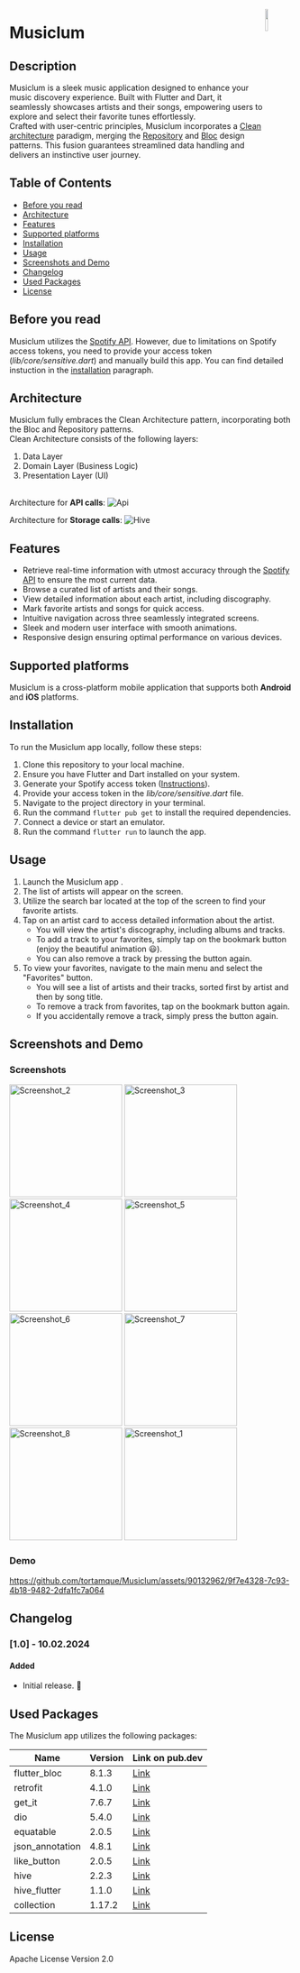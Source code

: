 <a href="https://flutter.dev/"><img src="https://cdn.icon-icons.com/icons2/2107/PNG/512/file_type_flutter_icon_130599.png" align="right" width="10%"></a>
# Musiclum

## Description
Musiclum is a sleek music application designed to enhance your music discovery experience. Built with Flutter and Dart, it seamlessly showcases artists and their songs, empowering users to explore and select their favorite tunes effortlessly.</br>
Crafted with user-centric principles, Musiclum incorporates a [Clean architecture](https://blog.cleancoder.com/uncle-bob/2012/08/13/the-clean-architecture.html) paradigm, merging the [Repository](https://developer.android.com/codelabs/basic-android-kotlin-training-repository-pattern#3) and [Bloc](https://bloclibrary.dev/#/flutterbloccoreconcepts) design patterns. This fusion guarantees streamlined data handling and delivers an instinctive user journey.

## Table of Contents
- [Before you read](#before-you-read)
- [Architecture](#architecture)
- [Features](#features)
- [Supported platforms](#supported-platforms)
- [Installation](#installation)
- [Usage](#usage)
- [Screenshots and Demo](#screenshots-and-demo)
- [Changelog](#changelog)
- [Used Packages](#used-packages)
- [License](#license)

<a name="before-you-read"/></a>
## Before you read
Musiclum utilizes the [Spotify API](https://developer.spotify.com/documentation/web-api). However, due to limitations on Spotify access tokens, you need to provide your access token (<i>lib/core/sensitive.dart</i>) and manually build this app. You can find detailed instuction in the [installation](#installation) paragraph.

<a name="architecture"/></a>
## Architecture
Musiclum fully embraces the Clean Architecture pattern, incorporating both the Bloc and Repository patterns.</br>
Clean Architecture consists of the following layers: 
1) Data Layer
2) Domain Layer (Business Logic)
3) Presentation Layer (UI) </br></br>

Architecture for <b>API calls</b>:
![Api](https://github.com/tortamque/Musiclum/assets/90132962/f2d33290-b220-477f-9bfd-1e5e8e9866d6)

Architecture for <b>Storage calls</b>:
![Hive](https://github.com/tortamque/Musiclum/assets/90132962/d875b4fa-0015-4a18-aacc-b7ce800ea81c)

<a name="features"/></a>
## Features
- Retrieve real-time information with utmost accuracy through the [Spotify API](https://developer.spotify.com/documentation/web-api) to ensure the most current data.
- Browse a curated list of artists and their songs.
- View detailed information about each artist, including discography.
- Mark favorite artists and songs for quick access.
- Intuitive navigation across three seamlessly integrated screens.
- Sleek and modern user interface with smooth animations.
- Responsive design ensuring optimal performance on various devices.

<a name="supported-platforms"/></a>
## Supported platforms
Musiclum is a cross-platform mobile application that supports both <b>Android</b> and <b>iOS</b> platforms.

<a name="installation"/></a>
## Installation
To run the Musiclum app locally, follow these steps:

1. Clone this repository to your local machine.
2. Ensure you have Flutter and Dart installed on your system.
3. Generate your Spotify access token ([Instructions](https://developer.spotify.com/documentation/web-api)).
4. Provide your access token in the <i>lib/core/sensitive.dart</i> file.
5. Navigate to the project directory in your terminal.
6. Run the command `flutter pub get` to install the required dependencies.
7. Connect a device or start an emulator.
8. Run the command `flutter run` to launch the app.

<a name="usage"/></a>
## Usage
1. Launch the Musiclum app .
2. The list of artists will appear on the screen.
3. Utilize the search bar located at the top of the screen to find your favorite artists.
4. Tap on an artist card to access detailed information about the artist.
    * You will view the artist's discography, including albums and tracks.
    * To add a track to your favorites, simply tap on the bookmark button (enjoy the beautiful animation 😃).
    * You can also remove a track by pressing the button again.
5. To view your favorites, navigate to the main menu and select the "Favorites" button.
    * You will see a list of artists and their tracks, sorted first by artist and then by song title.
    * To remove a track from favorites, tap on the bookmark button again.
    * If you accidentally remove a track, simply press the button again.


<a name="screenshots-and-demo"/></a>
## Screenshots and Demo
### Screenshots
<img src="https://github.com/tortamque/Musiclum/assets/90132962/a5b3c2e0-79bc-40f8-9b25-9106464584c1" alt="Screenshot_2" width="200">
<img src="https://github.com/tortamque/Musiclum/assets/90132962/66b71977-f92f-4341-88b4-5006fba2c577" alt="Screenshot_3" width="200">
<img src="https://github.com/tortamque/Musiclum/assets/90132962/0350e52a-464f-4087-98a1-9788210ce29f" alt="Screenshot_4" width="200">
<img src="https://github.com/tortamque/Musiclum/assets/90132962/e71ea6b0-0743-4231-ac70-60e5aec10fc3" alt="Screenshot_5" width="200">
<img src="https://github.com/tortamque/Musiclum/assets/90132962/41b6bc31-5bb9-4ecd-87fb-6ad1c0d76a7e" alt="Screenshot_6" width="200">
<img src="https://github.com/tortamque/Musiclum/assets/90132962/7008cbf8-dcd5-4413-80ad-bce76de6cb04" alt="Screenshot_7" width="200">
<img src="https://github.com/tortamque/Musiclum/assets/90132962/3441c5f1-60ef-455b-aaa9-ad1105770cf6" alt="Screenshot_8" width="200">
<img src="https://github.com/tortamque/Musiclum/assets/90132962/d8b5aad6-912d-486b-a1b2-dff5819e246a" alt="Screenshot_1" width="200">


### Demo
https://github.com/tortamque/Musiclum/assets/90132962/9f7e4328-7c93-4b18-9482-2dfa1fc7a064

<a name="changelog"/></a>
## Changelog
### [1.0] - 10.02.2024
  #### Added
 - Initial release. 🔮

<a name="used-packages"/></a>
## Used Packages
The Musiclum app utilizes the following packages:

| Name              | Version | Link on pub.dev                                  |
|-------------------|---------|--------------------------------------------------|
| flutter_bloc      | 8.1.3   | [Link](https://pub.dev/packages/flutter_bloc)    |
| retrofit          | 4.1.0   | [Link](https://pub.dev/packages/retrofit)        |
| get_it            | 7.6.7   | [Link](https://pub.dev/packages/get_it)          |
| dio               | 5.4.0   | [Link](https://pub.dev/packages/dio)             |
| equatable         | 2.0.5   | [Link](https://pub.dev/packages/equatable)       |
| json_annotation   | 4.8.1   | [Link](https://pub.dev/packages/json_annotation) |
| like_button       | 2.0.5   | [Link](https://pub.dev/packages/like_button)     |
| hive              | 2.2.3   | [Link](https://pub.dev/packages/hive)            |
| hive_flutter      | 1.1.0   | [Link](https://pub.dev/packages/hive_flutter)    |
| collection        | 1.17.2  | [Link](https://pub.dev/packages/collection)      |

<a name="licenses"/></a>
## License
Apache License Version 2.0
